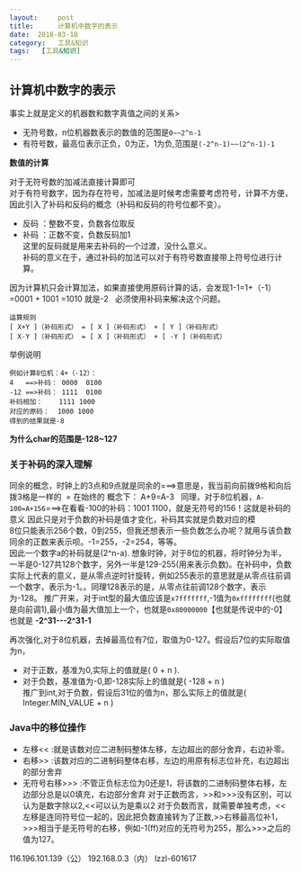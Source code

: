 ```yaml
---
layout:     post
title:      计算机中数字的表示
date:  2018-03-18
category:   工具&知识
tags:   [工具&知识]
---
```

计算机中数字的表示
---
事实上就是定义的机器数和数字真值之间的关系>  
- 无符号数，n位机器数表示的数值的范围是`0~~2^n-1`
- 有符号数，最高位表示正负，0为正，1为负,范围是`(-2^n-1)~~(2^n-1)-1`

**数值的计算**

对于无符号数的加减法直接计算即可  
对于有符号数字，因为存在符号，加减法是时候考虑需要考虑符号，计算不方便，因此引入了补码和反码的概念（补码和反码的符号位都不变）。  
- 反码 ：整数不变，负数各位取反
- 补码 ：正数不变，负数反码加1  
这里的反码就是用来去补码的一个过渡，没什么意义。  
补码的意义在于，通过补码的加法可以对于有符号数直接带上符号位进行计算。    
  
 因为计算机只会计算加法，如果直接使用原码计算的话，会发现1-1=1+（-1）=0001 + 1001 =1010 就是-2  
 必须使用补码来解决这个问题。
```
运算规则
[ X+Y ]（补码形式） = [ X ]（补码形式） + [ Y ]（补码形式） 
[ X-Y ]（补码形式） = [ X ]（补码形式） + [ -Y ]（补码形式）
```
举例说明
```
例如计算8位机：4+（-12）：  
4   ==>补码： 0000  0100
-12 ==>补码： 1111  0100
补码相加：    1111 1000
对应的原码：  1000 1000
得到的结果就是-8
```

**为什么char的范围是-128~127**    

### 关于补码的深入理解
同余的概念，时钟上的3点和9点就是同余的===>意思是，我当前向前拨9格和向后拨3格是一样的  =
在始终的 概念下： A+9=A-3  
同理，对于8位机器，`A-100=A+156`===>在看看-100的补码：1001 1100，就是无符号的156！这就是补码的意义 
因此只是对于负数的补码是值才变化，补码其实就是负数对应的模    
8位只能表示256个数，0到255，但我还想表示一些负数怎么办呢？就用与该负数同余的正数来表示呗。-1=255，-2=254，等等。  
因此一个数字a的补码就是(2^n-a).
想象时钟，对于8位的机器，将时钟分为半，一半是0-127共128个数字，另外一半是129-255(用来表示负数)。在补码中，负数实际上代表的意义，是从零点逆时针旋转，例如255表示的意思就是从零点往前调一个数字，表示为-1。。同理128表示的是，从零点往前调128个数字，表示为-128。
推广开来，对于int型的最大值应该是`x7fffffff`,-1值为`0xffffffff`(也就是向前调1),最小值为最大值加上一个，也就是`0x80000000`【也就是传说中的-0】
也就是 **-2^31---2^31-1**   

再次强化,对于8位机器，去掉最高位有7位，取值为0-127。假设后7位的实际取值为n，
- 对于正数，基准为0,实际上的值就是( 0 + n ).
- 对于负数，基准值为-0,即-128实际上的值就是( -128 + n )  
推广到int,对于负数，假设后31位的值为n，那么实际上的值就是( Integer.MIN_VALUE + n )
### Java中的移位操作
- 左移<< :就是该数对应二进制码整体左移，左边超出的部分舍弃，右边补零。
- 右移>> :该数对应的二进制码整体右移，左边的用原有标志位补充，右边超出的部分舍弃
- 无符号右移>>> :不管正负标志位为0还是1，将该数的二进制码整体右移，左边部分总是以0填充，右边部分舍弃
对于正数而言，>>和>>>没有区别，可以认为是数字除以2,<<可以认为是乘以2
对于负数而言，就需要单独考虑，<<左移是连同符号位一起的，因此把负数直接转为了正数,>>右移最高位补1，>>>相当于是无符号的右移，例如-1(ff)对应的无符号为255，那么>>>之后的值为127。

116.196.101.139（公）
192.168.0.3（内）
lzzl-601617



